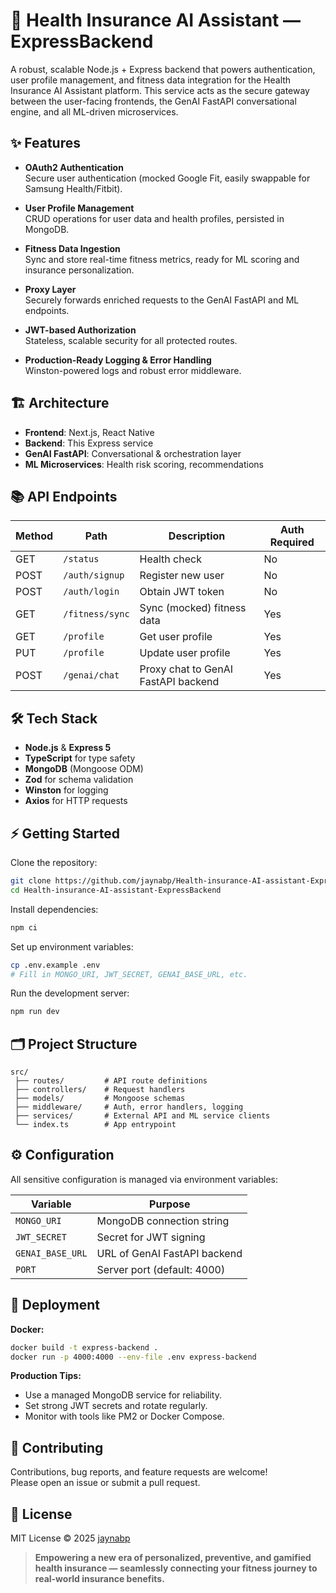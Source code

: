 # 🏢 Health Insurance AI Assistant — ExpressBackend

A robust, scalable Node.js + Express backend that powers authentication, user profile management, and fitness data integration for the Health Insurance AI Assistant platform. This service acts as the secure gateway between the user-facing frontends, the GenAI FastAPI conversational engine, and all ML-driven microservices.

## ✨ Features

- **OAuth2 Authentication**  
  Secure user authentication (mocked Google Fit, easily swappable for Samsung Health/Fitbit).

- **User Profile Management**  
  CRUD operations for user data and health profiles, persisted in MongoDB.

- **Fitness Data Ingestion**  
  Sync and store real-time fitness metrics, ready for ML scoring and insurance personalization.

- **Proxy Layer**  
  Securely forwards enriched requests to the GenAI FastAPI and ML endpoints.

- **JWT-based Authorization**  
  Stateless, scalable security for all protected routes.

- **Production-Ready Logging & Error Handling**  
  Winston-powered logs and robust error middleware.

## 🏗️ Architecture

- **Frontend**: Next.js, React Native
- **Backend**: This Express service
- **GenAI FastAPI**: Conversational & orchestration layer
- **ML Microservices**: Health risk scoring, recommendations

## 📚 API Endpoints

| Method | Path               | Description                          | Auth Required |
|--------|--------------------|--------------------------------------|--------------|
| GET    | `/status`          | Health check                         | No           |
| POST   | `/auth/signup`     | Register new user                    | No           |
| POST   | `/auth/login`      | Obtain JWT token                     | No           |
| GET    | `/fitness/sync`    | Sync (mocked) fitness data           | Yes          |
| GET    | `/profile`         | Get user profile                     | Yes          |
| PUT    | `/profile`         | Update user profile                  | Yes          |
| POST   | `/genai/chat`      | Proxy chat to GenAI FastAPI backend  | Yes          |

## 🛠️ Tech Stack

- **Node.js** & **Express 5**
- **TypeScript** for type safety
- **MongoDB** (Mongoose ODM)
- **Zod** for schema validation
- **Winston** for logging
- **Axios** for HTTP requests

## ⚡ Getting Started

Clone the repository:

```bash
git clone https://github.com/jaynabp/Health-insurance-AI-assistant-ExpressBackend.git
cd Health-insurance-AI-assistant-ExpressBackend
```

Install dependencies:

```bash
npm ci
```

Set up environment variables:

```bash
cp .env.example .env
# Fill in MONGO_URI, JWT_SECRET, GENAI_BASE_URL, etc.
```

Run the development server:

```bash
npm run dev
```

## 🗂️ Project Structure

```
src/
 ├── routes/         # API route definitions
 ├── controllers/    # Request handlers
 ├── models/         # Mongoose schemas
 ├── middleware/     # Auth, error handlers, logging
 ├── services/       # External API and ML service clients
 └── index.ts        # App entrypoint
```

## ⚙️ Configuration

All sensitive configuration is managed via environment variables:

| Variable         | Purpose                               |
|------------------|---------------------------------------|
| `MONGO_URI`      | MongoDB connection string             |
| `JWT_SECRET`     | Secret for JWT signing                |
| `GENAI_BASE_URL` | URL of GenAI FastAPI backend          |
| `PORT`           | Server port (default: 4000)           |

## 🚀 Deployment

**Docker:**

```bash
docker build -t express-backend .
docker run -p 4000:4000 --env-file .env express-backend
```

**Production Tips:**

- Use a managed MongoDB service for reliability.
- Set strong JWT secrets and rotate regularly.
- Monitor with tools like PM2 or Docker Compose.

## 🤝 Contributing

Contributions, bug reports, and feature requests are welcome!  
Please open an issue or submit a pull request.

## 📄 License

MIT License © 2025 [jaynabp](https://github.com/jaynabp)

> **Empowering a new era of personalized, preventive, and gamified health insurance — seamlessly connecting your fitness journey to real-world insurance benefits.**

